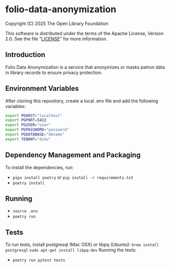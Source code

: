 # folio-data-anonymization

Copyright (C) 2025 The Open Library Foundation

This software is distributed under the terms of the Apache License,
Version 2.0. See the file "[LICENSE](LICENSE)" for more information.

## Introduction
Folio Data Anonymization is a service that anonymizes or masks patron data in library records to ensure privacy protection.

## Environment Variables 
After cloning this repository, create a local .env file and add the following variables:

```bash
export PGHOST="localhost"
export PGPORT=5432
export PGUSER="user"
export PGPASSWORD="password"
export PGDATABASE="dbname"
export TENANT="diku"
```

## Dependency Management and Packaging
To install the dependencies, run:
- `pipx install poetry` or `pip install -r requirements.txt`
- `poetry install`

## Running
- `source .env`
- `poetry run`

## Tests
To run tests, install postgresql (Mac OSX) or libpq (Ubuntu):
`brew install postgresql`
`sudo apt-get install libpq-dev`
Running the tests:
- `poetry run pytest tests`
